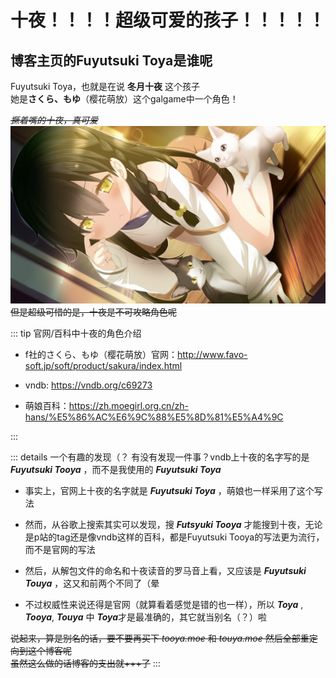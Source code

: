 # 十夜！！！！超级可爱的孩子！！！！！

## 博客主页的Fuyutsuki Toya是谁呢  
  
Fuyutsuki Toya，也就是在说 **冬月十夜** 这个孩子  
她是**さくら、もゆ**（樱花萌放）这个galgame中一个角色！  
  
~~*撅着嘴的十夜，真可爱*~~
![撅着嘴的十夜，真可爱](TOUYA_e011b.webp)  
~~但是超级可惜的是，十夜是不可攻略角色呢~~  
  
::: tip  官网/百科中十夜的角色介绍
* f社的さくら、もゆ（樱花萌放）官网：http://www.favo-soft.jp/soft/product/sakura/index.html  
  
* vndb: https://vndb.org/c69273  
  
* 萌娘百科：https://zh.moegirl.org.cn/zh-hans/%E5%86%AC%E6%9C%88%E5%8D%81%E5%A4%9C  
  
::: 
  
::: details 一个有趣的发现（？
有没有发现一件事？vndb上十夜的名字写的是 ***Fuyutsuki Tooya*** ，而不是我使用的 ***Fuyutsuki Toya***
  
* 事实上，官网上十夜的名字就是 ***Fuyutsuki Toya*** ，萌娘也一样采用了这个写法  
  
* 然而，从谷歌上搜索其实可以发现，搜 ***Futsyuki Tooya*** 才能搜到十夜，无论是p站的tag还是像vndb这样的百科，都是Fuyutsuki Tooya的写法更为流行，而不是官网的写法  

* 然后，从解包文件的命名和十夜读音的罗马音上看，又应该是 ***Fuyutsuki Touya*** ，这又和前两个不同了（晕  
  
* 不过权威性来说还得是官网（就算看着感觉是错的也一样），所以 ***Toya*** , ***Tooya***, ***Touya*** 中 ***Toya***才是最准确的，其它就当别名（？）啦  
  
~~说起来，算是别名的话，要不要再买下 *tooya.moe* 和 *touya.moe* 然后全部重定向到这个博客呢~~  
~~虽然这么做的话博客的支出就+++了~~
:::
